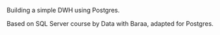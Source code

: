Building a simple DWH using Postgres.

Based on SQL Server course by Data with Baraa, adapted for Postgres.
